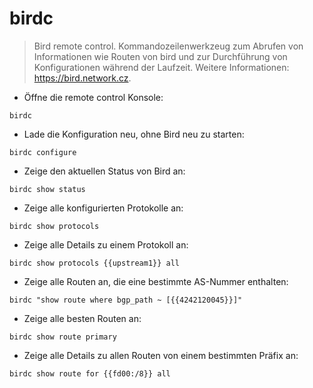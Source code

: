 # birdc

> Bird remote control.
> Kommandozeilenwerkzeug zum Abrufen von Informationen wie Routen von bird und zur Durchführung von Konfigurationen während der Laufzeit.
> Weitere Informationen: <https://bird.network.cz>.

- Öffne die remote control Konsole:

`birdc`

- Lade die Konfiguration neu, ohne Bird neu zu starten:

`birdc configure`

- Zeige den aktuellen Status von Bird an:

`birdc show status`

- Zeige alle konfigurierten Protokolle an:

`birdc show protocols`

- Zeige alle Details zu einem Protokoll an:

`birdc show protocols {{upstream1}} all`

- Zeige alle Routen an, die eine bestimmte AS-Nummer enthalten:

`birdc "show route where bgp_path ~ [{{4242120045}}]"`

- Zeige alle besten Routen an:

`birdc show route primary`

- Zeige alle Details zu allen Routen von einem bestimmten Präfix an:

`birdc show route for {{fd00:/8}} all`
